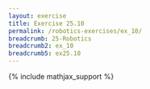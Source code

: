 ```yaml
---
layout: exercise
title: Exercise 25.10
permalink: /robotics-exercises/ex_10/
breadcrumb: 25-Robotics
breadcrumb2: ex_10
breadcrumb5: ex25.10
---
```


{% include mathjax_support %}

